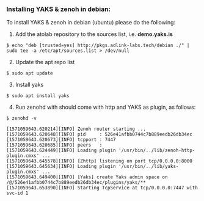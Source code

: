 
### Installing YAKS & zenoh in debian:

To install YAKS & zenoh in debian (ubuntu) please do the following:

1. Add the atolab repository to the sources list, i.e. **demo.yaks.is** 
```
$ echo "deb [trusted=yes] http://pkgs.adlink-labs.tech/debian ./" | sudo tee -a /etc/apt/sources.list > /dev/null
```

2. Update the apt repo list
```
$ sudo apt update
```

3. Install yaks
```
$ sudo apt install yaks
```

4. Run zenohd with should come with http and YAKS as plugin, as follows: 
```
$ zenohd -v

[1571059643.620214][INFO] Zenoh router starting ...
[1571059643.620648][INFO] pid     : 526e41afbb0744c7b889eedb26db34ec
[1571059643.620673][INFO] tcpport : 7447
[1571059643.620685][INFO] peers   : 
[1571059643.624449][INFO] Loading plugin '/usr/bin/../lib/zenoh-http-plugin.cmxs' ...
[1571059643.645578][INFO] [Zhttp] listening on port tcp/0.0.0.0:8000
[1571059643.645634][INFO] Loading plugin '/usr/bin/../lib/yaks-plugin.cmxs' ...
[1571059643.649400][INFO] [Yaks] create Yaks admin space on /@/526e41afbb0744c7b889eedb26db34ec/plugins/yaks/**
[1571059643.653890][INFO] Starting TcpService at tcp/0.0.0.0:7447 with svc-id 1
```
